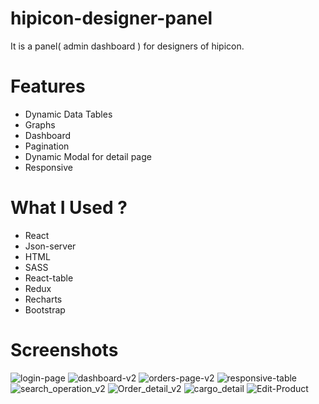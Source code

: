 # hipicon-designer-panel
It is a panel( admin dashboard ) for designers of hipicon.

# Features
- Dynamic Data Tables
- Graphs
- Dashboard
- Pagination
- Dynamic Modal for detail page
- Responsive

# What I Used ?
- React
- Json-server
- HTML
- SASS
- React-table
- Redux
- Recharts
- Bootstrap

# Screenshots
![login-page](https://user-images.githubusercontent.com/45499853/107433988-2c92e900-6b3b-11eb-8f9d-7e25b5bd3345.png)
![dashboard-v2](https://user-images.githubusercontent.com/45499853/107434015-33216080-6b3b-11eb-809f-b96b1cb831a1.png)
![orders-page-v2](https://user-images.githubusercontent.com/45499853/107434143-67951c80-6b3b-11eb-80c0-891675ce4b08.png)
![responsive-table](https://user-images.githubusercontent.com/45499853/107434159-6d8afd80-6b3b-11eb-9ddc-4b4e5468b362.png)
![search_operation_v2](https://user-images.githubusercontent.com/45499853/107434225-8a273580-6b3b-11eb-8b3b-63fbd7b78433.png)
![Order_detail_v2](https://user-images.githubusercontent.com/45499853/107434265-9ad7ab80-6b3b-11eb-99e2-6013f2786476.png)
![cargo_detail](https://user-images.githubusercontent.com/45499853/107434287-a5924080-6b3b-11eb-99c3-3e22f6ab2f45.png)
![Edit-Product](https://user-images.githubusercontent.com/45499853/107434305-ac20b800-6b3b-11eb-952e-9541d448fc03.png)
